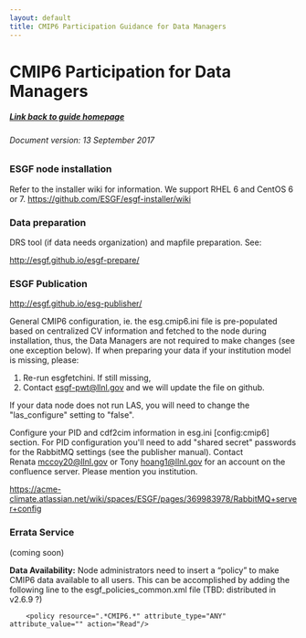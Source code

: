 ```yaml
---
layout: default
title: CMIP6 Participation Guidance for Data Managers
---
```


# CMIP6 Participation for Data Managers
##### [Link back to guide homepage][guide]

###### Document version: 13 September 2017

### ESGF node installation

Refer to the installer wiki for information.  We support RHEL 6 and CentOS 6 or 7.
https://github.com/ESGF/esgf-installer/wiki

### Data preparation

DRS tool (if data needs organization) and mapfile preparation.  See:

http://esgf.github.io/esgf-prepare/

### ESGF Publication

http://esgf.github.io/esg-publisher/

General CMIP6 configuration, ie. the esg.cmip6.ini file is pre-populated based on centralized CV information and fetched to the node during installation, thus, the Data Managers are not required to make changes (see one exception below).  If when preparing your data if your institution model is missing, please:

1.  Re-run esgfetchini. If still missing,
2.  Contact esgf-pwt@llnl.gov and we will update the file on github.  

If your data node does not run LAS, you will need to change the "las_configure" setting to "false".

Configure your PID and cdf2cim information in esg.ini [config:cmip6] section. For PID configuration you'll need to add "shared secret" passwords for the RabbitMQ settings (see the publisher manual).  Contact Renata mccoy20@llnl.gov or Tony hoang1@llnl.gov for an account on the confluence server.  Please mention you institution.

https://acme-climate.atlassian.net/wiki/spaces/ESGF/pages/369983978/RabbitMQ+server+config

### Errata Service
 (coming soon)

**Data Availability:** Node administrators need to insert a “policy” to make CMIP6 data available to all users. This can be accomplished by adding the following line to the esgf_policies_common.xml file (TBD: distributed in v2.6.9 ?)

`    <policy resource=".*CMIP6.*" attribute_type="ANY" attribute_value="" action="Read"/>`



[guide]: index.html
